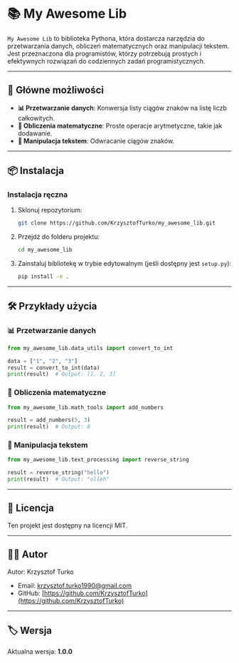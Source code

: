 # 📚 My Awesome Lib

`My Awesome Lib` to biblioteka Pythona, która dostarcza narzędzia do przetwarzania danych, obliczeń matematycznych oraz manipulacji tekstem. Jest przeznaczona dla programistów, którzy potrzebują prostych i efektywnych rozwiązań do codziennych zadań programistycznych.

---

## 🚀 Główne możliwości

- **📊 Przetwarzanie danych**: Konwersja listy ciągów znaków na listę liczb całkowitych.
- **🧮 Obliczenia matematyczne**: Proste operacje arytmetyczne, takie jak dodawanie.
- **📝 Manipulacja tekstem**: Odwracanie ciągów znaków.

---

## 📦 Instalacja

### Instalacja ręczna

1. Sklonuj repozytorium:

    ```bash
    git clone https://github.com/KrzysztofTurko/my_awesome_lib.git
    ```

2. Przejdź do folderu projektu:

    ```bash
    cd my_awesome_lib
    ```

3. Zainstaluj bibliotekę w trybie edytowalnym (jeśli dostępny jest `setup.py`):

    ```bash
    pip install -e .
    ```

---

## 🛠️ Przykłady użycia

### 📊 Przetwarzanie danych

```python
from my_awesome_lib.data_utils import convert_to_int

data = ["1", "2", "3"]
result = convert_to_int(data)
print(result)  # Output: [1, 2, 3]
```

### 🧮 Obliczenia matematyczne

```python
from my_awesome_lib.math_tools import add_numbers

result = add_numbers(5, 3)
print(result)  # Output: 8
```

### 📝 Manipulacja tekstem

```python
from my_awesome_lib.text_processing import reverse_string

result = reverse_string("hello")
print(result)  # Output: "olleh"
```

---

## 📜 Licencja

Ten projekt jest dostępny na licencji MIT. 

---

## 👨‍💻 Autor

Autor: Krzysztof Turko

- Email: krzysztof.turko1990@gmail.com
- GitHub: [https://github.com/KrzysztofTurko](https://github.com/KrzysztofTurko)

---

## 🏷️ Wersja

Aktualna wersja: **1.0.0**

